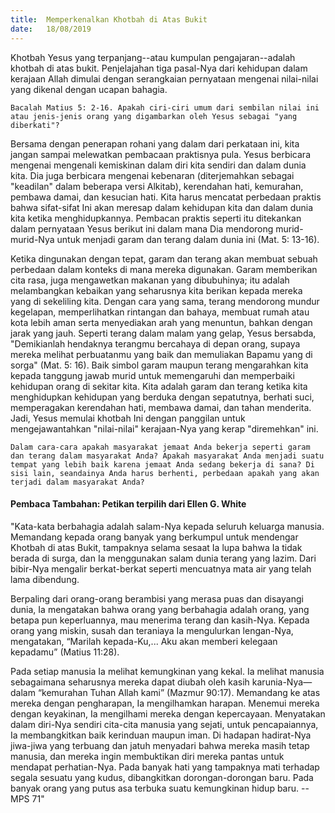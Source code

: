 ```yaml
---
title:  Memperkenalkan Khotbah di Atas Bukit
date:   18/08/2019
---
```


Khotbah Yesus yang terpanjang--atau kumpulan pengajaran--adalah khotbah di atas bukit. Penjelajahan tiga pasal-Nya dari kehidupan dalam kerajaan Allah dimulai dengan serangkaian pernyataan mengenai nilai-nilai yang dikenal dengan ucapan bahagia.

`Bacalah Matius 5: 2-16. Apakah ciri-ciri umum dari sembilan nilai ini atau jenis-jenis orang yang digambarkan oleh Yesus sebagai "yang diberkati"?`

Bersama dengan penerapan rohani yang dalam dari perkataan ini, kita jangan sampai melewatkan pembacaan praktisnya pula. Yesus berbicara mengenai mengenali kemiskinan dalam diri kita sendiri dan dalam dunia kita. Dia juga berbicara mengenai kebenaran (diterjemahkan sebagai "keadilan" dalam beberapa versi Alkitab), kerendahan hati, kemurahan, pembawa damai, dan kesucian hati. Kita harus mencatat perbedaan praktis bahwa sifat-sifat Ini akan meresap dalam kehidupan kita dan dalam dunia kita ketika menghidupkannya. Pembacan praktis seperti itu ditekankan dalam pernyataan Yesus berikut ini dalam mana Dia mendorong murid-murid-Nya untuk menjadi garam dan terang dalam dunia ini (Mat. 5: 13-16).

Ketika dingunakan dengan tepat, garam dan terang akan membuat sebuah perbedaan dalam konteks di mana mereka digunakan. Garam memberikan cita rasa, juga mengawetkan makanan yang dibubuhinya; itu adalah melambangkan kebaikan yang seharusnya kita berikan kepada mereka yang di sekeliling kita. Dengan cara yang sama, terang mendorong mundur kegelapan, memperlihatkan rintangan dan bahaya, membuat rumah atau kota lebih aman serta menyediakan arah yang menuntun, bahkan dengan jarak yang jauh. Seperti terang dalam malam yang gelap, Yesus bersabda, "Demikianlah hendaknya terangmu bercahaya di depan orang, supaya mereka melihat perbuatanmu yang baik dan memuliakan Bapamu yang di sorga" (Mat. 5: 16). Baik simbol garam maupun terang mengarahkan kita kepada tanggung jawab murid untuk memengaruhi dan memperbaiki kehidupan orang di sekitar kita. Kita adalah garam dan terang ketika kita menghidupkan kehidupan yang berduka dengan sepatutnya, berhati suci, memperagakan kerendahan hati, membawa damai, dan tahan menderita. Jadi, Yesus memulai khotbah Ini dengan panggilan untuk mengejawantahkan "nilai-nilai" kerajaan-Nya yang kerap "diremehkan" ini.

`Dalam cara-cara apakah masyarakat jemaat Anda bekerja seperti garam dan terang dalam masyarakat Anda? Apakah masyarakat Anda menjadi suatu tempat yang lebih baik karena jemaat Anda sedang bekerja di sana? Di sisi lain, seandainya Anda harus berhenti, perbedaan apakah yang akan terjadi dalam masyarakat Anda?`

#### Pembaca Tambahan: Petikan terpilih dari Ellen G. White

"Kata-kata berbahagia adalah salam-Nya kepada seluruh keluarga manusia. Memandang kepada orang banyak yang berkumpul untuk mendengar Khotbah di atas Bukit, tampaknya selama sesaat Ia lupa bahwa Ia tidak berada di surga, dan Ia menggunakan salam dunia terang yang lazim. Dari bibir-Nya mengalir berkat-berkat seperti mencuatnya mata air yang telah lama dibendung.

Berpaling dari orang-orang berambisi yang merasa puas dan disayangi dunia, Ia mengatakan bahwa orang yang berbahagia adalah orang, yang betapa pun keperluannya, mau menerima terang dan kasih-Nya. Kepada orang yang miskin, susah dan teraniaya Ia mengulurkan lengan-Nya, mengatakan, “Marilah kepada-Ku,... Aku akan memberi kelegaan kepadamu” (Matius 11:28). 

Pada setiap manusia Ia melihat kemungkinan yang kekal. Ia melihat manusia sebagaimana seharusnya mereka dapat diubah oleh kasih karunia-Nya—dalam “kemurahan Tuhan Allah kami” (Mazmur 90:17). Memandang ke atas mereka dengan pengharapan, Ia mengilhamkan harapan. Menemui mereka dengan keyakinan, Ia mengilhami mereka dengan kepercayaan. Menyatakan dalam diri-Nya sendiri cita-cita manusia yang sejati, untuk pencapaiannya, Ia membangkitkan baik kerinduan maupun iman. Di hadapan hadirat-Nya jiwa-jiwa yang terbuang dan jatuh menyadari bahwa mereka masih tetap manusia, dan mereka ingin membuktikan diri mereka pantas untuk mendapat perhatian-Nya. Pada banyak hati yang tampaknya mati terhadap segala sesuatu yang kudus, dibangkitkan dorongan-dorongan baru. Pada banyak orang yang putus asa terbuka suatu kemungkinan hidup baru. --MPS 71"